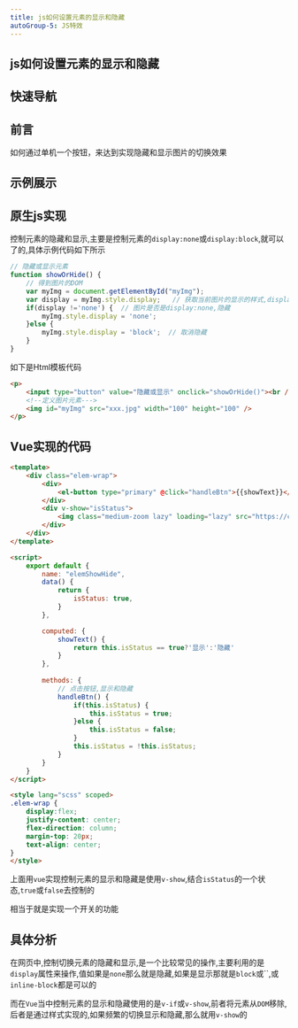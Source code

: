 ```yaml
---
title: js如何设置元素的显示和隐藏
autoGroup-5: JS特效
---
```


## js如何设置元素的显示和隐藏

## 快速导航

<TOC />

## 前言

如何通过单机一个按钮，来达到实现隐藏和显示图片的切换效果

## 示例展示

<jingdiantexiao-elemShowHide />


## 原生js实现

控制元素的隐藏和显示,主要是控制元素的`display:none`或`display:block`,就可以了的,具体示例代码如下所示

```js
// 隐藏或显示元素
function showOrHide() {
    // 得到图片的DOM
    var myImg = document.getElementById("myImg");
    var display = myImg.style.display;   // 获取当前图片的显示的样式,display属性
    if(display !='none') {  // 图片是否是display:none,隐藏
        myImg.style.display = 'none';
    }else {
        myImg.style.display = 'block';  // 取消隐藏
    }
}
```
如下是Html模板代码
```html
<p>
    <input type="button" value="隐藏或显示" onclick="showOrHide()"><br />
    <!--定义图片元素--->
    <img id="myImg" src="xxx.jpg" width="100" height="100" />
</p>
```
## Vue实现的代码

```html
<template>
    <div class="elem-wrap">
        <div>
            <el-button type="primary" @click="handleBtn">{{showText}}</el-button>
        </div>
        <div v-show="isStatus">
            <img class="medium-zoom lazy" loading="lazy" src="https://coder.itclan.cn/images/rightbar/itclancoder-code.jpg" width="120" height="120" alt="">
        </div>
    </div>
</template>

<script>
    export default {
        name: "elemShowHide",
        data() {
            return {
                isStatus: true,
            }
        },

        computed: {
            showText() {
                return this.isStatus == true?'显示':'隐藏'
            }
        },
        
        methods: {
            // 点击按钮,显示和隐藏
            handleBtn() {
                if(this.isStatus) {
                    this.isStatus = true;
                }else {
                    this.isStatus = false;
                }
                this.isStatus = !this.isStatus;
            }
        }
    }
</script>

<style lang="scss" scoped>
.elem-wrap {
    display:flex;
    justify-content: center;
    flex-direction: column;
    margin-top: 20px;
    text-align: center;
}
</style>
```
上面用`vue`实现控制元素的显示和隐藏是使用`v-show`,结合`isStatus`的一个状态,`true`或`false`去控制的

相当于就是实现一个开关的功能


## 具体分析

在网页中,控制切换元素的隐藏和显示,是一个比较常见的操作,主要利用的是`display`属性来操作,值如果是`none`那么就是隐藏,如果是显示那就是`block`或``,或`inline-block`都是可以的

而在`Vue`当中控制元素的显示和隐藏使用的是`v-if`或`v-show`,前者将元素从`DOM`移除,后者是通过样式实现的,如果频繁的切换显示和隐藏,那么就用`v-show`的


<footer-FooterLink :isShareLink="false" :isDaShang="true" />
<footer-FeedBack />


